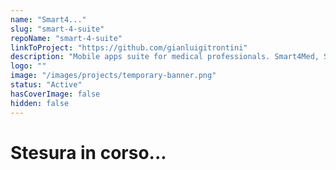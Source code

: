 ```yaml
---
name: "Smart4..."
slug: "smart-4-suite"
repoName: "smart-4-suite"
linkToProject: "https://github.com/gianluigitrontini"
description: "Mobile apps suite for medical professionals. Smart4Med, Smart4Care, Smart4Hospital. Code updates & redesign. Developed with NBS."
logo: ""
image: "/images/projects/temporary-banner.png"
status: "Active"
hasCoverImage: false
hidden: false
---
```


# Stesura in corso...
